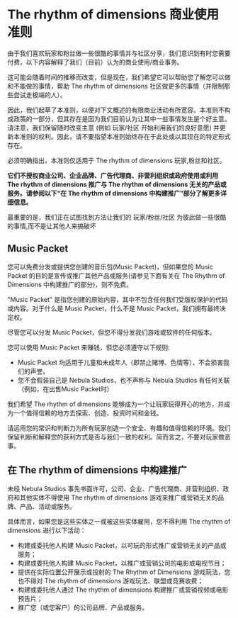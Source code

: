 # The rhythm of dimensions 商业使用准则

由于我们喜欢玩家和粉丝做一些很酷的事情并与社区分享，我们意识到有时您需要付费，以下内容解释了我们（目前）认为的商业使用/商业事务。

这可能会随着时间的推移而改变，但是现在，我们希望它可以帮助您了解您可以做和不能做的事情，帮助 The rhythm of dimensions 社区做更多的事情（并限制那些尝试走极端的人）。

因此，我们起草了本准则，以便对下文概述的有限商业活动有所宽容。本准则不构成政策的一部分，但其存在是因为我们目前认为让其中一些事情发生是个好主意。
请注意，我们保留随时改变主意 (例如 玩家/社区 开始利用我们的良好意愿) 并更新本准则的权利。因此，请不要指望本准则始终存在于此处或以其现在的特定形式存在。

必须明确指出，本准则仅适用于 The rhythm of dimensions 玩家,粉丝和社区。

**它们不授权商业公司、企业品牌、广告代理商、非营利组织或政府使用或利用 The rhythm of dimensions 推广与 The rhythm of dimensions 无关的产品或服务。请参阅以下“在 The rhythm of dimensions 中构建推广”部分了解更多详细信息。**

最重要的是，我们正在试图找到方法让我们的 玩家/粉丝/社区 为彼此做一些很酷的事情,而不是让其他人来搞破坏

## Music Packet

您可以免费分发或提供您创建的音乐包(Music Packet)，但如果您的 Music Packet 的目的是宣传或推广其他产品或服务(请参见下面有关在 The Rhythm of Dimensions 中构建推广的部分)，则不免费。

"Music Packet" 是指您创建的原始内容，其中不包含任何我们受版权保护的代码或内容。对于什么是 Music Packet，什么不是 Music Packet，我们拥有最终决定权。

尽管您可以分发 Music Packet，但您不得分发我们游戏或软件的任何版本。

您可以使用 Music Packet 来赚钱，但您必须遵守以下规则:

 * Music Packet 均适用于儿童和未成年人（即禁止赌博、色情等），不会损害我们的声誉。
 * 您不会假装自己是 Nebula Studios，也不声称与 Nebula Studios 有任何关联（例如，在出售Music Packet时）

我们希望 The rhythm of dimensions 能够成为一个让玩家玩得开心的地方，并成为一个值得信赖的地方去探索、创造、投资时间和金钱。

请运用您的常识和判断力为所有玩家创造一个安全、有趣和值得信赖的环境。我们保留判断和解释您的获利方式是否与我们一致的权利。简而言之，不要对玩家做恶事。

## 在 The rhythm of dimensions 中构建推广

未经 Nebula Studios 事先书面许可，公司、企业、广告代理商、非营利组织、政府和其他实体不得使用 The rhythm of dimensions 游戏来推广或营销无关的品牌、产品、活动或服务。

具体而言，如果您是这些实体之一或被这些实体雇用，您不得利用 The rhythm of dimensions 进行以下活动：
 * 构建或委托他人构建 Music Packet，以可玩的形式推广或营销无关的产品或服务；
 * 构建或委托他人构建 Music Packet，以推广或营销公司的电影或电视节目；
 * 提供在实际位置公开展示或投射的 The Rhythm of Dimensions 游戏玩法，您也不得对 The rhythm of dimensions 游戏玩法、联盟或竞赛收费；
 * 构建或委托他人通过 The rhythm of dimensions 构建推广或营销视频或电影预告片；
 * 推广您（或您客户）的公司品牌、产品或服务。

